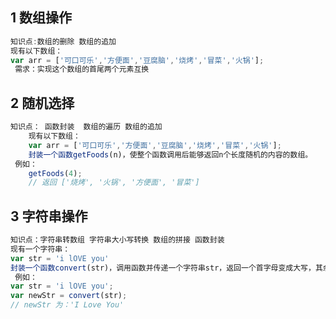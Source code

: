 ## 1 数组操作

```javascript
知识点:数组的删除 数组的追加 
现有以下数组：
var arr = ['可口可乐','方便面','豆腐脑','烧烤','冒菜','火锅'];
 需求：实现这个数组的首尾两个元素互换 
```

## 2 随机选择

```javascript
知识点： 函数封装  数组的遍历 数组的追加 
    现有以下数组：
    var arr = ['可口可乐','方便面','豆腐脑','烧烤','冒菜','火锅'];
    封装一个函数getFoods(n)，使整个函数调用后能够返回n个长度随机的内容的数组。
 例如：
 	getFoods(4);
	// 返回 ['烧烤', '火锅', '方便面', '冒菜']
```

## 3 字符串操作

```javascript
知识点：字符串转数组 字符串大小写转换 数组的拼接 函数封装
现有一个字符串：
var str = 'i lOVE you'
封装一个函数convert(str)，调用函数并传递一个字符串str，返回一个首字母变成大写，其余为小写的一个新字符串。
 例如：
var str = 'i lOVE you';
var newStr = convert(str);
// newStr 为：'I Love You'
```









